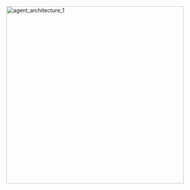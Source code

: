 <img width="464" alt="agent_architecture_1" src="https://github.com/user-attachments/assets/0c86071b-b548-4eb5-b386-5593def0cd4e">
